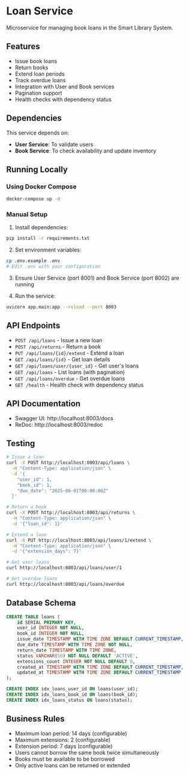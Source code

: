 # Loan Service

Microservice for managing book loans in the Smart Library System.

## Features

- Issue book loans
- Return books
- Extend loan periods
- Track overdue loans
- Integration with User and Book services
- Pagination support
- Health checks with dependency status

## Dependencies

This service depends on:
- **User Service**: To validate users
- **Book Service**: To check availability and update inventory

## Running Locally

### Using Docker Compose

```bash
docker-compose up -d
```

### Manual Setup

1. Install dependencies:
```bash
pip install -r requirements.txt
```

2. Set environment variables:
```bash
cp .env.example .env
# Edit .env with your configuration
```

3. Ensure User Service (port 8001) and Book Service (port 8002) are running

4. Run the service:
```bash
uvicorn app.main:app --reload --port 8003
```

## API Endpoints

- `POST /api/loans` - Issue a new loan
- `POST /api/returns` - Return a book
- `PUT /api/loans/{id}/extend` - Extend a loan
- `GET /api/loans/{id}` - Get loan details
- `GET /api/loans/user/{user_id}` - Get user's loans
- `GET /api/loans` - List loans (with pagination)
- `GET /api/loans/overdue` - Get overdue loans
- `GET /health` - Health check with dependency status

## API Documentation

- Swagger UI: http://localhost:8003/docs
- ReDoc: http://localhost:8003/redoc

## Testing

```bash
# Issue a loan
curl -X POST http://localhost:8003/api/loans \
  -H "Content-Type: application/json" \
  -d '{
    "user_id": 1,
    "book_id": 1,
    "due_date": "2025-06-01T00:00:00Z"
  }'

# Return a book
curl -X POST http://localhost:8003/api/returns \
  -H "Content-Type: application/json" \
  -d '{"loan_id": 1}'

# Extend a loan
curl -X PUT http://localhost:8003/api/loans/1/extend \
  -H "Content-Type: application/json" \
  -d '{"extension_days": 7}'

# Get user loans
curl http://localhost:8003/api/loans/user/1

# Get overdue loans
curl http://localhost:8003/api/loans/overdue
```

## Database Schema

```sql
CREATE TABLE loans (
    id SERIAL PRIMARY KEY,
    user_id INTEGER NOT NULL,
    book_id INTEGER NOT NULL,
    issue_date TIMESTAMP WITH TIME ZONE DEFAULT CURRENT_TIMESTAMP,
    due_date TIMESTAMP WITH TIME ZONE NOT NULL,
    return_date TIMESTAMP WITH TIME ZONE,
    status VARCHAR(50) NOT NULL DEFAULT 'ACTIVE',
    extensions_count INTEGER NOT NULL DEFAULT 0,
    created_at TIMESTAMP WITH TIME ZONE DEFAULT CURRENT_TIMESTAMP,
    updated_at TIMESTAMP WITH TIME ZONE DEFAULT CURRENT_TIMESTAMP
);

CREATE INDEX idx_loans_user_id ON loans(user_id);
CREATE INDEX idx_loans_book_id ON loans(book_id);
CREATE INDEX idx_loans_status ON loans(status);
```

## Business Rules

- Maximum loan period: 14 days (configurable)
- Maximum extensions: 2 (configurable)
- Extension period: 7 days (configurable)
- Users cannot borrow the same book twice simultaneously
- Books must be available to be borrowed
- Only active loans can be returned or extended
